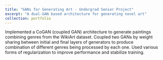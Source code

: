 ```yaml
---
title: "GANs for Generating Art - Undergrad Senior Project"
excerpt: "A dual-GAN based architecture for generating novel art"
collection: portfolio
---
```

Implemented a CoGAN (coupled GAN) architecture to generate paintings combining genres from the WikiArt dataset. Coupled two GANs by weight sharing between initial and final layers of generators to produce combination of different genres being processed by each one. Used various forms of regularization to improve performance and stabilize training. 